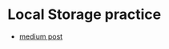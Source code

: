 # Local Storage practice
- [medium post](https://hackernoon.com/how-to-take-advantage-of-local-storage-in-your-react-projects-a895f2b2d3f2)